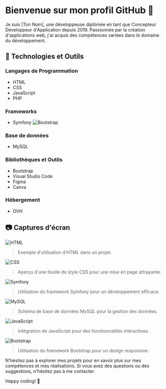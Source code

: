 # Bienvenue sur mon profil GitHub 👋

Je suis [Ton Nom], une développeuse diplômée en tant que Concepteur Développeur d'Application depuis 2019. Passionnée par la création d'applications web, j'ai acquis des compétences variées dans le domaine du développement.

## 🚀 Technologies et Outils

### Langages de Programmation
- HTML
- CSS
- JavaScript
- PHP

### Frameworks
- Symfony
![Bootstrap](https://img.shields.io/badge/bootstrap-%238511FA.svg?style=for-the-badge&logo=bootstrap&logoColor=white)

### Base de données
- MySQL

### Bibliothèques et Outils
- Bootstrap
- Visual Studio Code
- Figma
- Canva

### Hébergement
- OVH

## 📷 Captures d'écran

![HTML](screenshots/html.png)
> Exemple d'utilisation d'HTML dans un projet.

![CSS](screenshots/css.png)
> Aperçu d'une feuille de style CSS pour une mise en page attrayante.

![Symfony](screenshots/symfony.png)
> Utilisation du framework Symfony pour un développement efficace.

![MySQL](screenshots/mysql.png)
> Schéma de base de données MySQL pour la gestion des données.

![JavaScript](screenshots/javascript.png)
> Intégration de JavaScript pour des fonctionnalités interactives.

![Bootstrap](screenshots/bootstrap.png)
> Utilisation du framework Bootstrap pour un design responsive.

N'hésitez pas à explorer mes projets pour en savoir plus sur mes compétences et mes réalisations. Si vous avez des questions ou des suggestions, n'hésitez pas à me contacter.

Happy coding! 🚀

<!--
**Mhyssa/Mhyssa** is a ✨ _special_ ✨ repository because its `README.md` (this file) appears on your GitHub profile.

Here are some ideas to get you started:

- 🔭 I’m currently working on ...
- 🌱 I’m currently learning ...
- 👯 I’m looking to collaborate on ...
- 🤔 I’m looking for help with ...
- 💬 Ask me about ...
- 📫 How to reach me: ...
- 😄 Pronouns: ...
- ⚡ Fun fact: ...
-->
